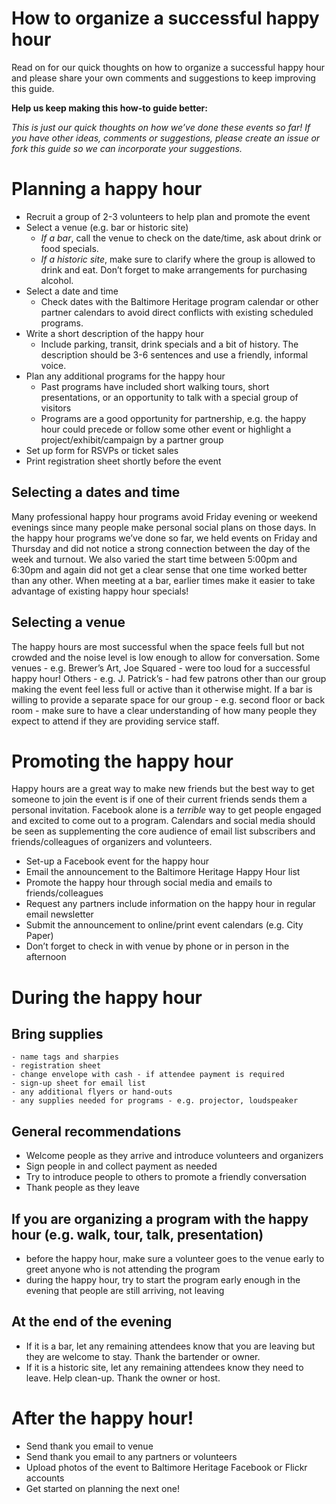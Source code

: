 # How to organize a successful happy hour

Read on for our quick thoughts on how to organize a successful happy hour and please share your own comments and suggestions to keep improving this guide.

**Help us keep making this how-to guide better:**

_This is just our quick thoughts on how we’ve done these events so far! If you have other ideas, comments or suggestions, please create an issue or fork this guide so we can incorporate your suggestions._

# Planning a happy hour

- Recruit a group of 2-3 volunteers to help plan and promote the event	
- Select a venue (e.g. bar or historic site)
	- _If a bar_, call the venue to check on the date/time, ask about drink or food specials.
	- _If a historic site_, make sure to clarify where the group is allowed to drink and eat. Don’t forget to make arrangements for purchasing alcohol.
- Select a date and time
	- Check dates with the Baltimore Heritage program calendar or other partner calendars to avoid direct conflicts with existing scheduled programs.
- Write a short description of the happy hour
	- Include parking, transit, drink specials and a bit of history. The description should be 3-6 sentences and use a friendly, informal voice.
- Plan any additional programs for the happy hour
	- Past programs have included short walking tours, short presentations, or an opportunity to talk with a special group of visitors
	- Programs are a good opportunity for partnership, e.g. the happy hour could precede or follow some other event or highlight a project/exhibit/campaign by a partner group
- Set up form for RSVPs or ticket sales
- Print registration sheet shortly before the event

## Selecting a dates and time

Many professional happy hour programs avoid Friday evening or weekend evenings since many people make personal social plans on those days. In the happy hour programs we’ve done so far, we held events on Friday and Thursday and did not notice a strong connection between the day of the week and turnout. We also varied the start time between 5:00pm and 6:30pm and again did not get a clear sense that one time worked better than any other. When meeting at a bar, earlier times make it easier to take advantage of existing happy hour specials!

## Selecting a venue

The happy hours are most successful when the space feels full but not crowded and the noise level is low enough to allow for conversation. Some venues - e.g. Brewer’s Art, Joe Squared - were too loud for a successful happy hour! Others - e.g. J. Patrick’s - had few patrons other than our group making the event feel less full or active than it otherwise might. If a bar is willing to provide a separate space for our group - e.g. second floor or back room - make sure to have a clear understanding of how many people they expect to attend if they are providing service staff.

# Promoting the happy hour

Happy hours are a great way to make new friends but the best way to get someone to join the event is if one of their current friends sends them a personal invitation. Facebook alone is a _terrible_ way to get people engaged and excited to come out to a program. Calendars and social media should be seen as supplementing the core audience of email list subscribers and friends/colleagues of organizers and volunteers.

- Set-up a Facebook event for the happy hour
- Email the announcement to the Baltimore Heritage Happy Hour list
- Promote the happy hour through social media and emails to friends/colleagues
- Request any partners include information on the happy hour in regular email newsletter
- Submit the announcement to online/print event calendars (e.g. City Paper)
- Don’t forget to check in with venue by phone or in person in the afternoon	

# During the happy hour

## Bring supplies
	- name tags and sharpies	
	- registration sheet
	- change envelope with cash - if attendee payment is required
	- sign-up sheet for email list
	- any additional flyers or hand-outs
	- any supplies needed for programs - e.g. projector, loudspeaker

## General recommendations
- Welcome people as they arrive and introduce volunteers and organizers
- Sign people in and collect payment as needed
- Try to introduce people to others to promote a friendly conversation
- Thank people as they leave

## If you are organizing a program with the happy hour (e.g. walk, tour, talk, presentation)
- before the happy hour, make sure a volunteer goes to the venue early to greet anyone who is not attending the program
- during the happy hour, try to start the program early enough in the evening that people are still arriving, not leaving

## At the end of the evening
- If it is a bar, let any remaining attendees know that you are leaving but they are welcome to stay. Thank the bartender or owner.
- If it is a historic site, let any remaining attendees know they need to leave. Help clean-up. Thank the owner or host.
		
# After the happy hour!
- Send thank you email to venue
- Send thank you email to any partners or volunteers
- Upload photos of the event to Baltimore Heritage Facebook or Flickr accounts
- Get started on planning the next one!
